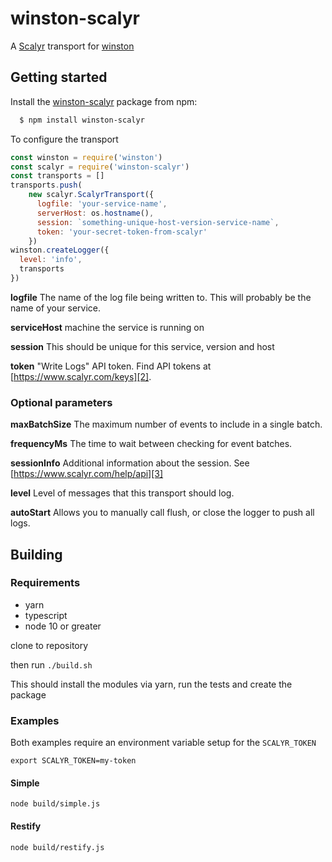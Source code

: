 # winston-scalyr

A [Scalyr][0] transport for [winston][1]

## Getting started

Install the [winston-scalyr](https://www.npmjs.com/package/winston-scalyr) package from npm:

``` bash
  $ npm install winston-scalyr
```

To configure the transport

```javascript
const winston = require('winston')
const scalyr = require('winston-scalyr')
const transports = []
transports.push(
    new scalyr.ScalyrTransport({
      logfile: 'your-service-name',
      serverHost: os.hostname(),
      session: `something-unique-host-version-service-name`,
      token: 'your-secret-token-from-scalyr'
    })
winston.createLogger({
  level: 'info',
  transports
})
```
**logfile** The name of the log file being written to. This will probably be the name of your service.

**serviceHost** machine the service is running on

**session** This should be unique for this service, version and host

**token** "Write Logs" API token. Find API tokens at [https://www.scalyr.com/keys][2].

### Optional parameters

**maxBatchSize** The maximum number of events to include in a single batch.

**frequencyMs** The time to wait between checking for event batches.

**sessionInfo** Additional information about the session. See [https://www.scalyr.com/help/api][3]

**level** Level of messages that this transport should log.

**autoStart** Allows you to manually call flush, or close the logger to push all logs.

[0]: https://www.scalyr.com
[1]: https://github.com/flatiron/winston
[2]: https://www.scalyr.com/keys
[3]: https://www.scalyr.com/help/api

## Building

### Requirements

* yarn
* typescript
* node 10 or greater

clone to repository

then run `./build.sh`

This should install the modules via yarn, run the tests and create the package

### Examples

Both examples require an environment variable setup for the `SCALYR_TOKEN`

```
export SCALYR_TOKEN=my-token
```

#### Simple

```node build/simple.js```

#### Restify

```node build/restify.js```